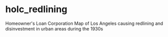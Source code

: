 # holc_redlining
Homeowner's Loan Corporation Map of Los Angeles causing redlining and disinvestment in urban areas during the 1930s
